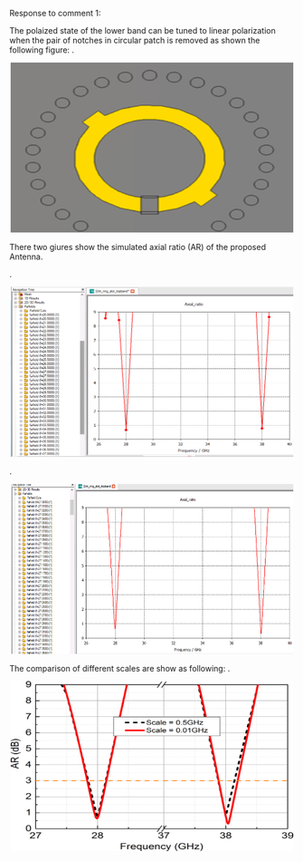 Response to comment 1:

The polaized state of the lower band can be tuned to linear polarization when the pair of notches in circular patch is removed as shown the following figure:
.<div align=center><img src="https://github.com/dannychk/A-Millimeter-Wave-Triple-band-SIW-Antenna-with-Dual-sense-Circular-Polarization/blob/master/Response to Reviewer 2/Lower_LP_RD.png" width="500" height="300" /></div>


There two giures show the simulated axial ratio (AR) of the proposed Antenna.

.<div align=center><img src="https://github.com/dannychk/A-Millimeter-Wave-Triple-band-SIW-Antenna-with-Dual-sense-Circular-Polarization/blob/master/screenshot on 0.5G.png" width="500" height="300" /></div>

.<div align=center><img src="https://github.com/dannychk/A-Millimeter-Wave-Triple-band-SIW-Antenna-with-Dual-sense-Circular-Polarization/blob/master/screenshot on 0.01G.png" width="500" height="300" /></div>


The comparison of different scales are show as following:
.<div align=center><img src="https://github.com/dannychk/A-Millimeter-Wave-Triple-band-SIW-Antenna-with-Dual-sense-Circular-Polarization/blob/master/different scale AR comparison.png" width="500" height="300" /></div>
